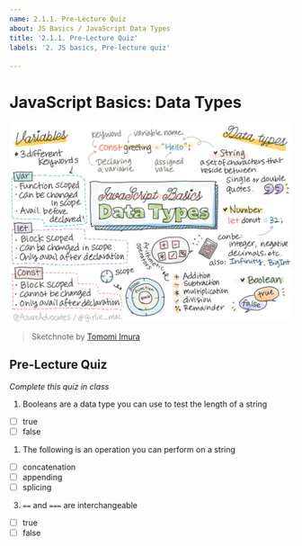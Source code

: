 ```yaml
---
name: 2.1.1. Pre-Lecture Quiz
about: JS Basics / JavaScript Data Types
title: '2.1.1. Pre-Lecture Quiz'
labels: '2. JS basics, Pre-lecture quiz'

---
```

# JavaScript Basics: Data Types

![JavaScript Basics - Data types](/lessons/2-js-basics/1-data-types/images/webdev101-js-datatypes.png)
> Sketchnote by [Tomomi Imura](https://twitter.com/girlie_mac)

## Pre-Lecture Quiz

*Complete this quiz in class*

1. Booleans are a data type you can use to test the length of a string

- [ ] true
- [ ] false

1. The following is an operation you can perform on a string

- [ ] concatenation
- [ ] appending
- [ ] splicing

3. `==` and `===` are interchangeable
   
- [ ] true
- [ ] false
